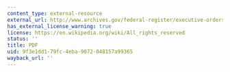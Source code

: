 ```yaml
---
content_type: external-resource
external_url: http://www.archives.gov/federal-register/executive-orders/pdf/12906.pdf
has_external_license_warning: true
license: https://en.wikipedia.org/wiki/All_rights_reserved
status: ''
title: PDF
uid: 9f3e1dd1-79fc-4eba-9072-048157a99365
wayback_url: ''
---
```

